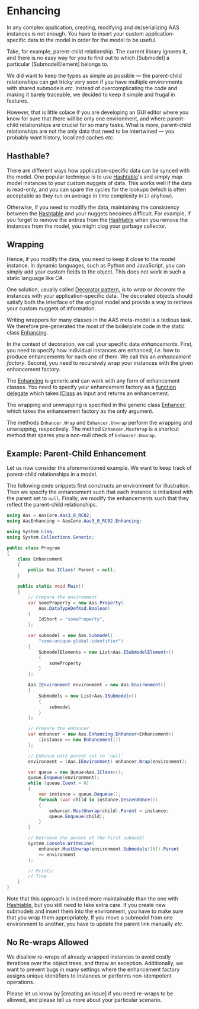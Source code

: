 # Enhancing

In any complex application, creating, modifying and de/serializing AAS instances is not enough.
You have to insert your custom application-specific data to the model in order for the model to be useful.

Take, for example, parent-child relationship.
The current library ignores it, and there is no easy way for you to find out to which [Submodel] a particular [SubmodelElement] belongs to.

We did want to keep the types as simple as possible — the parent-child relationships can get tricky very soon if you have multiple environments with shared submodels *etc.*
Instead of overcomplicating the code and making it barely traceable, we decided to keep it simple and frugal in features.

However, that is little solace if you are developing an GUI editor where you know for sure that there will be only one environment, and where parent-child relationships are crucial for so many tasks.
What is more, parent-child relationships are not the only data that need to be intertwined — you probably want history, localized caches *etc.*

## Hasthable?

There are different ways how application-specific data can be synced with the model.
One popular technique is to use [Hashtable]'s and simply map model instances to your custom nuggets of data.
This works well if the data is read-only, and you can spare the cycles for the lookups (which is often acceptable as they run on average in time complexity `O(1)` anyhow).

[Hashtable]: https://learn.microsoft.com/en-US/dotnet/api/system.collections.hashtable

Otherwise, if you need to modify the data, maintaining the consistency between the [Hashtable] and your nuggets becomes difficult.
For example, if you forget to remove the entries from the [Hashtable] when you remove the instances from the model, you might clog your garbage collector.

## Wrapping

Hence, if you modify the data, you need to keep it close to the model instance.
In dynamic languages, such as Python and JavaScript, you can simply add your custom fields to the object.
This does not work in such a static language like C#.

One solution, usually called [Decorator pattern], is to *wrap* or *decorate* the instances with your application-specific data.
The decorated objects should satisfy both the interface of the original model and provide a way to retrieve your custom nuggets of information.

[Decorator pattern]: https://en.wikipedia.org/wiki/Decorator_pattern

Writing wrappers for many classes in the AAS meta-model is a tedious task.
We therefore pre-generated the most of the boilerplate code in the static class [Enhancing].

[Enhancing]: ../api/AasCore.Aas3_0_RC02.Enhancing.yml

In the context of decoration, we call your specific data *enhancements*.
First, you need to specify how individual instances are enhanced, *i.e.* how to produce enhancements for each one of them.
We call this an *enhancement factory*.
Second, you need to recursively wrap your instances with the given enhancement factory.

The [Enhancing] is generic and can work with any form of enhancement classes.
You need to specify your enhancement factory as a [function delegate] which takes [IClass] as input and returns an enhancement.

[function delegate]: https://learn.microsoft.com/en-us/dotnet/api/system.func-2
[IClass]: ../api/AasCore.Aas3_0_RC02.IClass.yml

The wrapping and unwrapping is specified in the generic class [Enhancer], which takes the enhancement factory as the only argument.

[Enhancer]: ../api/AasCore.Aas3_0_RC02.Enhancing.Enhancer-1.yml

The methods `Enhancer.Wrap` and `Enhancer.Unwrap` perform the wrapping and unwrapping, respectively.
The method `Enhancer.MustWrap` is a shortcut method that spares you a non-null check of `Enhancer.Unwrap`.

## Example: Parent-Child Enhancement

Let us now consider the aforementioned example.
We want to keep track of parent-child relationships in a model.

The following code snippets first constructs an environment for illustration.
Then we specify the enhancement such that each instance is initialized with the parent set to `null`.
Finally, we modify the enhancements such that they reflect the parent-child relationships.

```cs
using Aas = AasCore.Aas3_0_RC02;
using AasEnhancing = AasCore.Aas3_0_RC02.Enhancing;

using System.Linq;
using System.Collections.Generic;

public class Program
{
    class Enhancement
    {
        public Aas.IClass? Parent = null;
    }

    public static void Main()
    {
        // Prepare the environment
        var someProperty = new Aas.Property(
            Aas.DataTypeDefXsd.Boolean)
        {
            IdShort = "someProperty",
        };

        var submodel = new Aas.Submodel(
            "some-unique-global-identifier")
        {
            SubmodelElements = new List<Aas.ISubmodelElement>()
            {
                someProperty
            }
        };

        Aas.IEnvironment environment = new Aas.Environment()
        {
            Submodels = new List<Aas.ISubmodel>()
            {
                submodel
            }
        };

        // Prepare the enhancer
        var enhancer = new Aas.Enhancing.Enhancer<Enhancement>(
            (instance => new Enhancement())
        );

        // Enhance with parent set to `null`
        environment = (Aas.IEnvironment) enhancer.Wrap(environment);

        var queue = new Queue<Aas.IClass>();
        queue.Enqueue(environment);
        while (queue.Count > 0)
        {
            var instance = queue.Dequeue();
            foreach (var child in instance.DescendOnce())
            {
                enhancer.MustUnwrap(child).Parent = instance;
                queue.Enqueue(child);
            }
        }

        // Retrieve the parent of the first submodel
        System.Console.WriteLine(
            enhancer.MustUnwrap(environment.Submodels![0]).Parent 
            == environment
        );

        // Prints:
        // True
    }
}
```

Note that this approach is indeed more maintainable than the one with [Hashtable], but you still need to take extra care.
If you create new submodels and insert them into the environment, you have to make sure that you wrap them appropriately.
If you move a submodel from one environment to another, you have to update the parent link manually *etc.*

## No Re-wraps Allowed

We disallow re-wraps of already wrapped instances to avoid costly iterations over the object trees, and throw an exception.
Additionally, we want to prevent bugs in many settings where the enhancement factory assigns unique identifiers to instances or performs non-idempotent operations.

Please let us know by [creating an issue] if you need re-wraps to be allowed, and please tell us more about your particular scenario.

[create an issue]: https://github.com/aas-core-works/aas-core3.0rc02-csharp/issues/new
